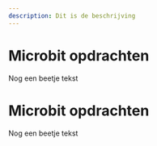 ```yaml
---
description: Dit is de beschrijving
---
```


# Microbit opdrachten

Nog een beetje tekst

# Microbit opdrachten

Nog een beetje tekst
